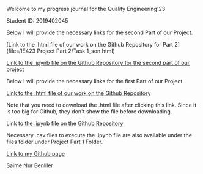 Welcome to my progress journal for the Quality Engineering'23

Student ID: 2019402045


Below I will provide the necessary links for the second Part of our Project.

[Link to the .html file of our work on the Github Repository for Part 2](files/IE423 Project Part 2/Task 1_son.html)


[Link to the .ipynb file on the Github Repository for the second part of our project](https://github.com/BU-IE-423/fall-23-SNB2908/blob/main/files/IE423%20Project%20Part%202/Task%201_son%20(1).ipynb)






Below I will provide the necessary links for the first Part of our Project.

[Link to the .html file of our work on the Github Repository](files/Project_part1.html)

Note that you need to download the .html file after clicking this link. Since it is too big for Github, they don't show the file before downloading.

[Link to the .ipynb file on the Github Repository](https://github.com/BU-IE-423/fall-23-SNB2908/blob/07dc3a4a7ced7513354707b3f794f676d8bf06d3/files/Project%20Part%201/Project_part1.ipynb)

Necessary .csv files to execute the .ipynb file are also available under the files folder under Project Part 1 Folder.


[Link to my Github page](https://bu-ie-423.github.io/fall-23-SNB2908/)

Saime Nur Benliler
